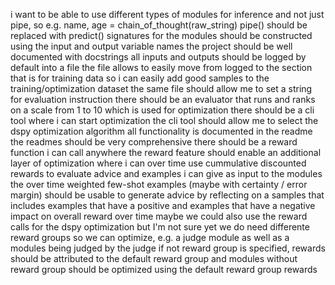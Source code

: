 i want to be able to use different types of modules for inference and not just pipe, so e.g. name, age = chain_of_thought(raw_string)
pipe() should be replaced with predict()
signatures for the modules should be constructed using the input and output variable names 
the project should be well documented with docstrings
all inputs and outputs should be logged by default into a file
the file allows to easily move from logged to the section that is for training data so i can easily add good samples to the training/optimization dataset
the same file should allow me to set a string for evaluation instruction
there should be an evaluator that runs and ranks on a scale from 1 to 10 which is used for optimization
there should be a cli tool where i can start optimization 
the cli tool should allow me to select the dspy optimization algorithm
all functionality is documented in the readme
the readmes should be very comprehensive
there should be a reward function i can call anywhere 
the reward feature should enable an additional layer of optimization where i can over time use cummulative discounted rewards to evaluate advice and examples i can give as input to the modules
the over time weighted few-shot examples (maybe with certainty / error margin) should be usable to generate advice by reflecting on a samples that includes examples that have a positive and examples that have a negative impact on overall reward over time 
maybe we could also use the reward calls for the dspy optimization but I'm not sure yet
we do need differente reward groups so we can optimize, e.g. a judge module as well as a modules being judged by the judge 
if not reward group is specified, rewards should be attributed to the default reward group and modules without reward group should be optimized using the default reward group rewards
